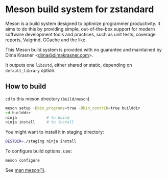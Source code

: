 Meson build system for zstandard
================================

Meson is a build system designed to optimize programmer productivity.
It aims to do this by providing simple, out-of-the-box support for
modern software development tools and practices, such as unit tests,
coverage reports, Valgrind, CCache and the like.

This Meson build system is provided with no guarantee and maintained
by Dima Krasner \<dima@dimakrasner.com\>.

It outputs one `libzstd`, either shared or static, depending on
`default_library` option.

## How to build

`cd` to this meson directory (`build/meson`)

```sh
meson setup -Dbin_programs=true -Dbin_contrib=true builddir
cd builddir
ninja             # to build
ninja install     # to install
```

You might want to install it in staging directory:

```sh
DESTDIR=./staging ninja install
```

To configure build options, use:

```sh
meson configure
```

See [man meson(1)](https://manpages.debian.org/testing/meson/meson.1.en.html).

